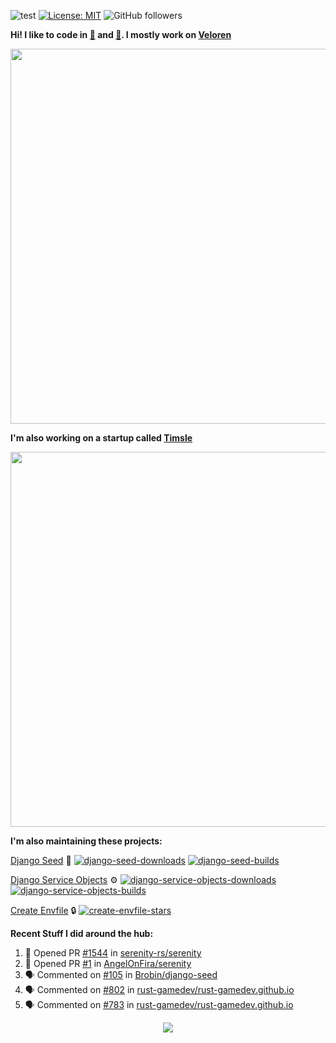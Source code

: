 ![test](https://hits.seeyoufarm.com/api/count/incr/badge.svg?url=https://github.com/AngelOnFira)
[![License: MIT](https://img.shields.io/badge/License-MIT-yellow.svg)](https://opensource.org/licenses/MIT)
![GitHub followers](https://img.shields.io/github/followers/angelonfira?style=social)

**Hi! I like to code in [:crab:](https://www.rust-lang.org/) and [:snake:](https://www.python.org/). I mostly work on [Veloren](https://veloren.net)**

<p align="center">
  <img width="600" src="https://media.discordapp.net/attachments/444005079410802699/730566298073038949/rsz_5f0656b6aa176.png">
</p>

**I'm also working on a startup called [Timsle](https://timsle.com)**

<p align="center">
  <img width="600" src="https://media.discordapp.net/attachments/444005079410802699/730566842674053130/rsz_5f0657242abb4.png">
</p>

**I'm also maintaining these projects:**

[Django Seed](https://github.com/Brobin/django-seed)
:seedling:
[![django-seed-downloads](https://pepy.tech/badge/django-seed)](https://pepy.tech/project/django-seed)
[![django-seed-builds](https://github.com/Brobin/django-seed/workflows/Test/badge.svg)](https://github.com/Brobin/django-seed)

[Django Service Objects](https://github.com/mixxorz/django-service-objects)
:gear:
[![django-service-objects-downloads](https://pepy.tech/badge/django-service-objects)](https://pepy.tech/project/django-service-objects)
[![django-service-objects-builds](https://github.com/mixxorz/django-service-objects/actions/workflows/test.yml/badge.svg)](https://github.com/mixxorz/django-service-objects/actions/workflows/test.yml)

[Create Envfile](https://github.com/SpicyPizza/create-envfile)
:lock:
[![create-envfile-stars](https://img.shields.io/github/stars/SpicyPizza/create-envfile?style=social)](https://github.com/SpicyPizza/create-envfile)

**Recent Stuff I did around the hub:**

<!--START_SECTION:activity-->
1. 💪 Opened PR [#1544](https://github.com/serenity-rs/serenity/pull/1544) in [serenity-rs/serenity](https://github.com/serenity-rs/serenity)
2. 💪 Opened PR [#1](https://github.com/AngelOnFira/serenity/pull/1) in [AngelOnFira/serenity](https://github.com/AngelOnFira/serenity)
3. 🗣 Commented on [#105](https://github.com/Brobin/django-seed/issues/105) in [Brobin/django-seed](https://github.com/Brobin/django-seed)
4. 🗣 Commented on [#802](https://github.com/rust-gamedev/rust-gamedev.github.io/issues/802) in [rust-gamedev/rust-gamedev.github.io](https://github.com/rust-gamedev/rust-gamedev.github.io)
5. 🗣 Commented on [#783](https://github.com/rust-gamedev/rust-gamedev.github.io/issues/783) in [rust-gamedev/rust-gamedev.github.io](https://github.com/rust-gamedev/rust-gamedev.github.io)
<!--END_SECTION:activity-->

<p align="center">
  <img src="https://github-profile-trophy.vercel.app/?username=angelonfira&column=4&theme=nord&margin-w=15&margin-h=15">
</p>
